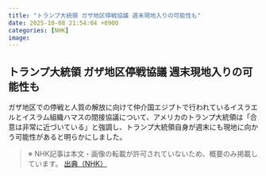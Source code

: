 ```yaml
---
title: "トランプ大統領 ガザ地区停戦協議 週末現地入りの可能性も"
date: 2025-10-08 21:54:04 +0900
categories: [NHK]
image: 
---
```

## トランプ大統領 ガザ地区停戦協議 週末現地入りの可能性も

ガザ地区での停戦と人質の解放に向けて仲介国エジプトで行われているイスラエルとイスラム組織ハマスの間接協議について、アメリカのトランプ大統領は「合意は非常に近づいている」と強調し、トランプ大統領自身が週末にも現地に向かう可能性があると明らかにしました。

> ※ NHK記事は本文・画像の転載が許可されていないため、概要のみ掲載しています。
[出典（NHK）](http://www3.nhk.or.jp/news/html/20251009/k10014945181000.html)

